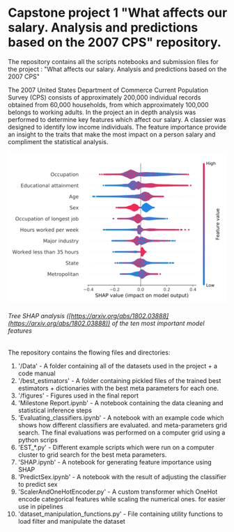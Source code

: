 # Capstone project 1 "What affects our salary. Analysis and predictions based on the 2007 CPS" repository.



The repository contains all the scripts notebooks and submission files for the project : "What affects our salary. Analysis and predictions based on the 2007 CPS"

The 2007 United States Department of Commerce Current Population Survey (CPS) consists of approximately 200,000 individual records obtained from 60,000 households, from which approximately 100,000 belongs to working adults. In the project an in depth analysis was performed to determine key features which affect our salary. A classier was designed to identify low income individuals. The feature importance provide an insight to the traits that make the most impact on a person salary and compliment the statistical analysis.

![](figures/shap_10.svg) 
###### Tree SHAP analysis ([https://arxiv.org/abs/1802.03888](https://arxiv.org/abs/1802.03888)) of the ten most important model features

The repository contains the flowing files and directories:
1. '/Data' - A folder containing all of the datasets used in the project + a code manual
2. '/best_estimators' - A folder containing pickled files of the trained best estimators + dictionaries 
with the best meta parameters for each one.
3. '/figures' - Figures used in the final report
4. 'Milestone Report.ipynb' - A notebook containing the data cleaning and statistical inference steps
5. 'Evaluating_classifiers.ipynb' - A notebook with an example code which shows how different classifiers are evaluated. 
and meta-parameters grid search. The final evaluations was performed on a computer grid using a python scrips
6. 'EST_*.py' - Different example scripts which were run on a computer cluster to grid search for the best meta parameters.
7. 'SHAP.ipynb' - A notebook for generating feature importance using SHAP
8. 'PredictSex.ipynb' - A notebook with the result of adjusting the classifier to predict sex
9. 'ScalerAndOneHotEncoder.py' - A custom transformer which OneHot encode categorical features while scaling the numerical ones. for easier use in pipelines
10. 'dataset_manipulation_functions.py' - File containing utility functions to load filter and manipulate the dataset
